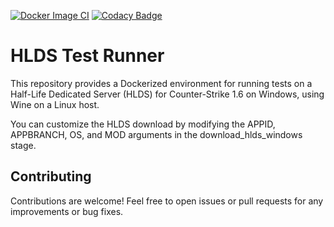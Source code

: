 [![Docker Image CI](https://github.com/ReHLDSorg/testdemos/actions/workflows/Build.yml/badge.svg)](https://github.com/ReHLDSorg/testdemos/actions/workflows/Build.yml) [![Codacy Badge](https://app.codacy.com/project/badge/Grade/40518699113a477eba3eae2b7c4f9871)](https://app.codacy.com/gh/rehlds/testdemos/dashboard?utm_source=gh&utm_medium=referral&utm_content=&utm_campaign=Badge_grade)
# HLDS Test Runner

This repository provides a Dockerized environment for running tests on a Half-Life Dedicated Server (HLDS) for Counter-Strike 1.6 on Windows, using Wine on a Linux host.

You can customize the HLDS download by modifying the APPID, APPBRANCH, OS, and MOD arguments in the download_hlds_windows stage.

## Contributing
Contributions are welcome! Feel free to open issues or pull requests for any improvements or bug fixes.

